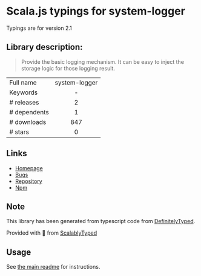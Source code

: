 
# Scala.js typings for system-logger

Typings are for version 2.1

## Library description:
> Provide the basic logging mechanism.  It can be easy to inject the storage logic for those logging result.

|                    |                 |
| ------------------ | :-------------: |
| Full name          | system-logger |
| Keywords           | - |
| # releases         | 2 |
| # dependents       | 1 |
| # downloads        | 847 |
| # stars            | 0 |

## Links
- [Homepage](https://github.com/leocwlam/system-logger#readme)
- [Bugs](https://github.com/leocwlam/system-logger/issues)
- [Repository](https://github.com/leocwlam/system-logger)
- [Npm](https://www.npmjs.com/package/system-logger)
    


## Note
This library has been generated from typescript code from [DefinitelyTyped](https://definitelytyped.org).

Provided with :purple_heart: from [ScalablyTyped](https://github.com/oyvindberg/ScalablyTyped)

## Usage
See [the main readme](../../readme.md) for instructions.


